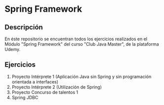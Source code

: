 # Spring Framework

## Descripción

En éste repositorio se encuentran todos los ejercicios realizados en el Módulo "Spring Framework" del curso "Club Java Master", de la plataforma Udemy.

## Ejercicios

1. Proyecto Intérprete 1 (Aplicación Java sin Spring y sin programación orientada a interfaces)
2. Proyecto Intérprete 2 (Utilización de Spring)
3. Proyecto Concurso de talentos 1
4. Spring JDBC

